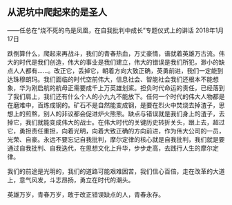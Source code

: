## 从泥坑中爬起来的是圣人

——任总在“烧不死的鸟是凤凰，在自我批判中成长”专题仪式上的讲话
2018年1月17日



 跌倒算什么，爬起来再战斗，我们的青春热血，万丈豪情，谱就着英雄万古流。伟大的时代是我们创造，伟大的事业是我们建立，伟大的错误是我们所犯，渺小的缺点人人都有……。改正它，丢掉它，朝着方向大致正确，英勇前进，我们一定能到达珠穆朗玛。我们面临的时代空前伟大，信息社会、智能社会我们还根本不能想象，华为刚启航的航母正需要成千上万英雄划桨。担负时代命运的责任，已经落到了我们肩上，我们还有什么个人的小九九不能放下。任何一个时代的伟大人物都是在磨难中，百炼成钢的。矿石不是自然能变成钢，是要在烈火中焚烧去掉渣子，思想上的煎熬，别人的非议都会促进炉火熊熊。缺点与错误就是我们身上的渣子，去掉它，我们就能变成伟大的战士。在伟大时代的关键历史转折关头，跟上去，超过它，勇担责任重担，向着光明，向着大致正确的方向前进，作为伟大公司的一员，光荣、自豪。永远不要忘记自我批判，摩尔定律的核心就是自我批判，我们就是要通过自我批判、自我迭代，在思想文化上升华，步步走高，去践行人生的摩尔定律。

我们的前途是光明的，我们的道路可能艰难困苦，我们信心百倍，走在改革的大道上，意气风发，斗志昂扬，勇立在时代的潮头。

 英雄万岁，青春万岁，敢于改正错误缺点的人，青春永存。
